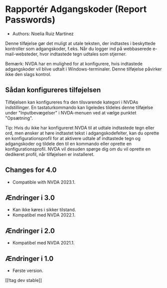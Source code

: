 # Rapportér Adgangskoder (Report Passwords) #

* Authors: Noelia Ruiz Martínez

Denne tilføjelse gør det muligt at utale teksten, der indtastes i beskyttede
kontroller som adgangskoder, f.eks. Når du logger ind på webbaserede
e-mail-websteder, hvor indtastede tegn udtales som stjerner.

Bemærk: NVDA har en mulighed for at konfigurere, hvis indtastede
adgangskoder vil blive udtalt i Windows-terminaler. Denne tilføjelse
påvirker ikke den slags kontrol.

## Sådan konfigureres tilføjelsen

Tilføjelsen kan konfigureres fra den tilsvarende kategori i NVDAs
indstillinger. En tastaturkommando kan ligeledes tildeles denne tilføjelse
under "Inputbevægelser" i NVDA-menuen ved at vælge punktet "Opsætning".

Tip: Hvis du ikke har konfigureret NVDA til at udtale indtastede tegn eller
ord, men ønsker at høre indtastet tekst i adgangskodefelter, kan du oprette
en konfigurationsprofil for at aktivere udtale af indtastede tegn og
adgangskoder og tildele den til en kommando eller oprette en
konfigurationsprofil. NVDA vil desuden spørge dig om du vil oprette en
dedikeret profil, når tilføjelsen er installeret.

## Changes for 4.0 ##
* Compatible with NVDA 2023.1.

## Ændringer i 3.0 ##
* Kan ikke køres i sikker tilstand.
* Kompatibel med NVDA 2022.1.

## Ændringer i 2.0 ##
* Kompatibel med NVDA 2021.1.

## Ændringer i 1.0 ##
* Første version.

[[!tag dev stable]]

